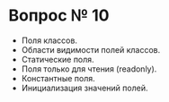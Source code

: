 # Вопрос № 10

* Поля классов. 
* Области видимости полей классов. 
* Статические поля. 
* Поля только для чтения (readonly). 
* Константные поля. 
* Инициализация значений полей.